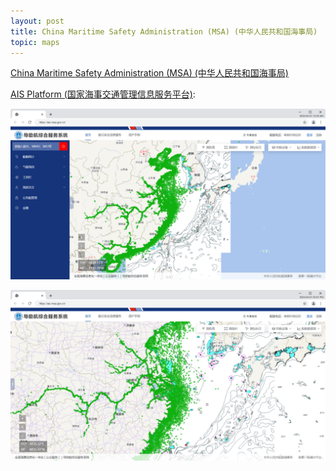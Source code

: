 ```yaml
---
layout: post
title: China Maritime Safety Administration (MSA) (中华人民共和国海事局)
topic: maps
---
```


[China Maritime Safety Administration (MSA) (中华人民共和国海事局)](https://en.msa.gov.cn/)

[AIS Platform (国家海事交通管理信息服务平台)](https://ais.msa.gov.cn/):

[![China Maritime Safety Administration AIS Map](/images/ChinaMSA/AIS_MSA_GOV_CN.png)](https://ais.msa.gov.cn/)

[![China Maritime Safety Administration AIS Map](/images/ChinaMSA/AIS_MSA_GOV_ZOOM_FOLD.png)](https://ais.msa.gov.cn/)